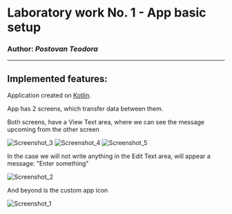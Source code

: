 # Laboratory work No. 1 - App basic setup
### Author: *Postovan Teodora*
-----
## Implemented features:
Application created on [Kotlin](https://developer.android.com/kotlin/first).

App has 2 screens, which transfer data between them. 

Both screens, have a View Text area, where we can see the message upcoming from the other screen

![Screenshot_3](https://user-images.githubusercontent.com/55695645/108628734-24a14600-7465-11eb-858c-55070ec7e3d6.png)
![Screenshot_4](https://user-images.githubusercontent.com/55695645/108628735-2539dc80-7465-11eb-81ff-82fb1020465b.png)
![Screenshot_5](https://user-images.githubusercontent.com/55695645/108628732-2408af80-7465-11eb-8b79-76bfbd8fa49a.png)

In the case we will not write anything in the Edit Text area, will appear a message: "Enter something"

![Screenshot_2](https://user-images.githubusercontent.com/55695645/108628689-fcb1e280-7464-11eb-8c91-12629f045e46.png)

And beyond is the custom app icon

![Screenshot_1](https://user-images.githubusercontent.com/55695645/108628738-2a972700-7465-11eb-922d-85bd179379a2.png)
